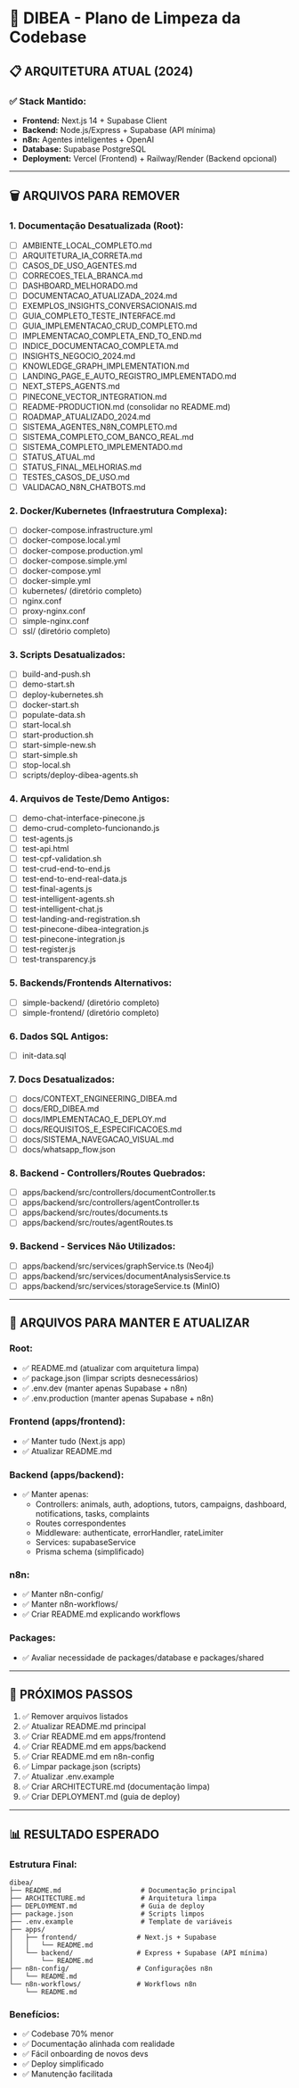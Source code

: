 # 🧹 DIBEA - Plano de Limpeza da Codebase

## 📋 ARQUITETURA ATUAL (2024)

### ✅ Stack Mantido:
- **Frontend:** Next.js 14 + Supabase Client
- **Backend:** Node.js/Express + Supabase (API mínima)
- **n8n:** Agentes inteligentes + OpenAI
- **Database:** Supabase PostgreSQL
- **Deployment:** Vercel (Frontend) + Railway/Render (Backend opcional)

---

## 🗑️ ARQUIVOS PARA REMOVER

### 1. Documentação Desatualizada (Root):
- [ ] AMBIENTE_LOCAL_COMPLETO.md
- [ ] ARQUITETURA_IA_CORRETA.md
- [ ] CASOS_DE_USO_AGENTES.md
- [ ] CORRECOES_TELA_BRANCA.md
- [ ] DASHBOARD_MELHORADO.md
- [ ] DOCUMENTACAO_ATUALIZADA_2024.md
- [ ] EXEMPLOS_INSIGHTS_CONVERSACIONAIS.md
- [ ] GUIA_COMPLETO_TESTE_INTERFACE.md
- [ ] GUIA_IMPLEMENTACAO_CRUD_COMPLETO.md
- [ ] IMPLEMENTACAO_COMPLETA_END_TO_END.md
- [ ] INDICE_DOCUMENTACAO_COMPLETA.md
- [ ] INSIGHTS_NEGOCIO_2024.md
- [ ] KNOWLEDGE_GRAPH_IMPLEMENTATION.md
- [ ] LANDING_PAGE_E_AUTO_REGISTRO_IMPLEMENTADO.md
- [ ] NEXT_STEPS_AGENTS.md
- [ ] PINECONE_VECTOR_INTEGRATION.md
- [ ] README-PRODUCTION.md (consolidar no README.md)
- [ ] ROADMAP_ATUALIZADO_2024.md
- [ ] SISTEMA_AGENTES_N8N_COMPLETO.md
- [ ] SISTEMA_COMPLETO_COM_BANCO_REAL.md
- [ ] SISTEMA_COMPLETO_IMPLEMENTADO.md
- [ ] STATUS_ATUAL.md
- [ ] STATUS_FINAL_MELHORIAS.md
- [ ] TESTES_CASOS_DE_USO.md
- [ ] VALIDACAO_N8N_CHATBOTS.md

### 2. Docker/Kubernetes (Infraestrutura Complexa):
- [ ] docker-compose.infrastructure.yml
- [ ] docker-compose.local.yml
- [ ] docker-compose.production.yml
- [ ] docker-compose.simple.yml
- [ ] docker-compose.yml
- [ ] docker-simple.yml
- [ ] kubernetes/ (diretório completo)
- [ ] nginx.conf
- [ ] proxy-nginx.conf
- [ ] simple-nginx.conf
- [ ] ssl/ (diretório completo)

### 3. Scripts Desatualizados:
- [ ] build-and-push.sh
- [ ] demo-start.sh
- [ ] deploy-kubernetes.sh
- [ ] docker-start.sh
- [ ] populate-data.sh
- [ ] start-local.sh
- [ ] start-production.sh
- [ ] start-simple-new.sh
- [ ] start-simple.sh
- [ ] stop-local.sh
- [ ] scripts/deploy-dibea-agents.sh

### 4. Arquivos de Teste/Demo Antigos:
- [ ] demo-chat-interface-pinecone.js
- [ ] demo-crud-completo-funcionando.js
- [ ] test-agents.js
- [ ] test-api.html
- [ ] test-cpf-validation.sh
- [ ] test-crud-end-to-end.js
- [ ] test-end-to-end-real-data.js
- [ ] test-final-agents.js
- [ ] test-intelligent-agents.sh
- [ ] test-intelligent-chat.js
- [ ] test-landing-and-registration.sh
- [ ] test-pinecone-dibea-integration.js
- [ ] test-pinecone-integration.js
- [ ] test-register.js
- [ ] test-transparency.js

### 5. Backends/Frontends Alternativos:
- [ ] simple-backend/ (diretório completo)
- [ ] simple-frontend/ (diretório completo)

### 6. Dados SQL Antigos:
- [ ] init-data.sql

### 7. Docs Desatualizados:
- [ ] docs/CONTEXT_ENGINEERING_DIBEA.md
- [ ] docs/ERD_DIBEA.md
- [ ] docs/IMPLEMENTACAO_E_DEPLOY.md
- [ ] docs/REQUISITOS_E_ESPECIFICACOES.md
- [ ] docs/SISTEMA_NAVEGACAO_VISUAL.md
- [ ] docs/whatsapp_flow.json

### 8. Backend - Controllers/Routes Quebrados:
- [ ] apps/backend/src/controllers/documentController.ts
- [ ] apps/backend/src/controllers/agentController.ts
- [ ] apps/backend/src/routes/documents.ts
- [ ] apps/backend/src/routes/agentRoutes.ts

### 9. Backend - Services Não Utilizados:
- [ ] apps/backend/src/services/graphService.ts (Neo4j)
- [ ] apps/backend/src/services/documentAnalysisService.ts
- [ ] apps/backend/src/services/storageService.ts (MinIO)

---

## 📝 ARQUIVOS PARA MANTER E ATUALIZAR

### Root:
- ✅ README.md (atualizar com arquitetura limpa)
- ✅ package.json (limpar scripts desnecessários)
- ✅ .env.dev (manter apenas Supabase + n8n)
- ✅ .env.production (manter apenas Supabase + n8n)

### Frontend (apps/frontend):
- ✅ Manter tudo (Next.js app)
- ✅ Atualizar README.md

### Backend (apps/backend):
- ✅ Manter apenas:
  - Controllers: animals, auth, adoptions, tutors, campaigns, dashboard, notifications, tasks, complaints
  - Routes correspondentes
  - Middleware: authenticate, errorHandler, rateLimiter
  - Services: supabaseService
  - Prisma schema (simplificado)

### n8n:
- ✅ Manter n8n-config/
- ✅ Manter n8n-workflows/
- ✅ Criar README.md explicando workflows

### Packages:
- ✅ Avaliar necessidade de packages/database e packages/shared

---

## 🎯 PRÓXIMOS PASSOS

1. ✅ Remover arquivos listados
2. ✅ Atualizar README.md principal
3. ✅ Criar README.md em apps/frontend
4. ✅ Criar README.md em apps/backend
5. ✅ Criar README.md em n8n-config
6. ✅ Limpar package.json (scripts)
7. ✅ Atualizar .env.example
8. ✅ Criar ARCHITECTURE.md (documentação limpa)
9. ✅ Criar DEPLOYMENT.md (guia de deploy)

---

## 📊 RESULTADO ESPERADO

### Estrutura Final:
```
dibea/
├── README.md                    # Documentação principal
├── ARCHITECTURE.md              # Arquitetura limpa
├── DEPLOYMENT.md                # Guia de deploy
├── package.json                 # Scripts limpos
├── .env.example                 # Template de variáveis
├── apps/
│   ├── frontend/               # Next.js + Supabase
│   │   └── README.md
│   └── backend/                # Express + Supabase (API mínima)
│       └── README.md
├── n8n-config/                 # Configurações n8n
│   └── README.md
└── n8n-workflows/              # Workflows n8n
    └── README.md
```

### Benefícios:
- ✅ Codebase 70% menor
- ✅ Documentação alinhada com realidade
- ✅ Fácil onboarding de novos devs
- ✅ Deploy simplificado
- ✅ Manutenção facilitada


